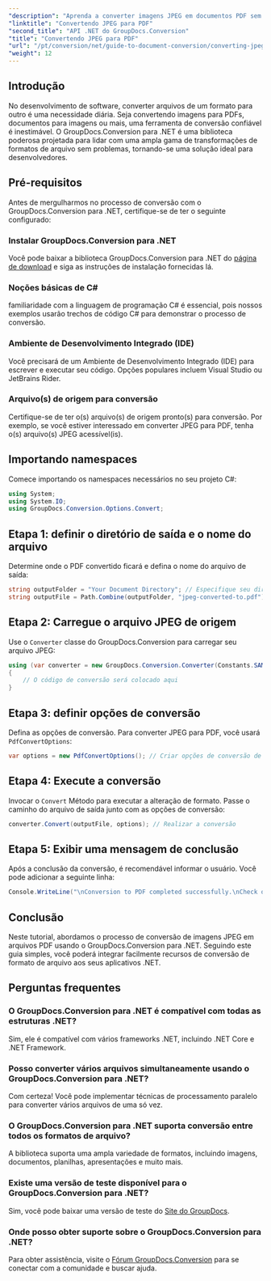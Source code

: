 ```yaml
---
"description": "Aprenda a converter imagens JPEG em documentos PDF sem esforço com o GroupDocs.Conversion para .NET. Este guia completo explica os pré-requisitos e trechos de código essenciais."
"linktitle": "Convertendo JPEG para PDF"
"second_title": "API .NET do GroupDocs.Conversion"
"title": "Convertendo JPEG para PDF"
"url": "/pt/conversion/net/guide-to-document-conversion/converting-jpeg-to-pdf/"
"weight": 12
---
```


## Introdução

No desenvolvimento de software, converter arquivos de um formato para outro é uma necessidade diária. Seja convertendo imagens para PDFs, documentos para imagens ou mais, uma ferramenta de conversão confiável é inestimável. O GroupDocs.Conversion para .NET é uma biblioteca poderosa projetada para lidar com uma ampla gama de transformações de formatos de arquivo sem problemas, tornando-se uma solução ideal para desenvolvedores.

## Pré-requisitos
Antes de mergulharmos no processo de conversão com o GroupDocs.Conversion para .NET, certifique-se de ter o seguinte configurado:

### Instalar GroupDocs.Conversion para .NET
Você pode baixar a biblioteca GroupDocs.Conversion para .NET do [página de download](https://releases.groupdocs.com/conversion/net/) e siga as instruções de instalação fornecidas lá.

### Noções básicas de C#
familiaridade com a linguagem de programação C# é essencial, pois nossos exemplos usarão trechos de código C# para demonstrar o processo de conversão.

### Ambiente de Desenvolvimento Integrado (IDE)
Você precisará de um Ambiente de Desenvolvimento Integrado (IDE) para escrever e executar seu código. Opções populares incluem Visual Studio ou JetBrains Rider.

### Arquivo(s) de origem para conversão
Certifique-se de ter o(s) arquivo(s) de origem pronto(s) para conversão. Por exemplo, se você estiver interessado em converter JPEG para PDF, tenha o(s) arquivo(s) JPEG acessível(is).

## Importando namespaces
Comece importando os namespaces necessários no seu projeto C#:

```csharp
using System;
using System.IO;
using GroupDocs.Conversion.Options.Convert;
```

## Etapa 1: definir o diretório de saída e o nome do arquivo
Determine onde o PDF convertido ficará e defina o nome do arquivo de saída:

```csharp
string outputFolder = "Your Document Directory"; // Especifique seu diretório
string outputFile = Path.Combine(outputFolder, "jpeg-converted-to.pdf"); // Definir nome do arquivo de saída
```

## Etapa 2: Carregue o arquivo JPEG de origem
Use o `Converter` classe do GroupDocs.Conversion para carregar seu arquivo JPEG:

```csharp
using (var converter = new GroupDocs.Conversion.Converter(Constants.SAMPLE_JPEG))
{
    // O código de conversão será colocado aqui
}
```

## Etapa 3: definir opções de conversão
Defina as opções de conversão. Para converter JPEG para PDF, você usará `PdfConvertOptions`:

```csharp
var options = new PdfConvertOptions(); // Criar opções de conversão de PDF
```

## Etapa 4: Execute a conversão
Invocar o `Convert` Método para executar a alteração de formato. Passe o caminho do arquivo de saída junto com as opções de conversão:

```csharp
converter.Convert(outputFile, options); // Realizar a conversão
```

## Etapa 5: Exibir uma mensagem de conclusão
Após a conclusão da conversão, é recomendável informar o usuário. Você pode adicionar a seguinte linha:

```csharp
Console.WriteLine("\nConversion to PDF completed successfully.\nCheck output in {0}", outputFolder);
```

## Conclusão
Neste tutorial, abordamos o processo de conversão de imagens JPEG em arquivos PDF usando o GroupDocs.Conversion para .NET. Seguindo este guia simples, você poderá integrar facilmente recursos de conversão de formato de arquivo aos seus aplicativos .NET.

## Perguntas frequentes

### O GroupDocs.Conversion para .NET é compatível com todas as estruturas .NET?
Sim, ele é compatível com vários frameworks .NET, incluindo .NET Core e .NET Framework.

### Posso converter vários arquivos simultaneamente usando o GroupDocs.Conversion para .NET?
Com certeza! Você pode implementar técnicas de processamento paralelo para converter vários arquivos de uma só vez.

### O GroupDocs.Conversion para .NET suporta conversão entre todos os formatos de arquivo?
A biblioteca suporta uma ampla variedade de formatos, incluindo imagens, documentos, planilhas, apresentações e muito mais.

### Existe uma versão de teste disponível para o GroupDocs.Conversion para .NET?
Sim, você pode baixar uma versão de teste do [Site do GroupDocs](https://releases.groupdocs.com/).

### Onde posso obter suporte sobre o GroupDocs.Conversion para .NET?
Para obter assistência, visite o [Fórum GroupDocs.Conversion](https://forum.groupdocs.com/c/conversion/11) para se conectar com a comunidade e buscar ajuda.